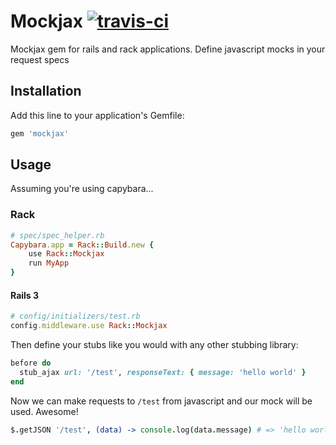 # Mockjax [![travis-ci](https://secure.travis-ci.org/ejholmes/mockjax.png)](https://secure.travis-ci.org/ejholmes/mockjax)

Mockjax gem for rails and rack applications. Define javascript mocks in your
request specs

## Installation

Add this line to your application's Gemfile:

```ruby
gem 'mockjax'
```

## Usage
Assuming you're using capybara...

### Rack

```ruby
# spec/spec_helper.rb
Capybara.app = Rack::Build.new {
    use Rack::Mockjax
    run MyApp
}
```

#### Rails 3

```ruby
# config/initializers/test.rb
config.middleware.use Rack::Mockjax
```

Then define your stubs like you would with any other stubbing library:

```ruby
before do
  stub_ajax url: '/test', responseText: { message: 'hello world' }
end
```

Now we can make requests to `/test` from javascript and our mock will be used.
Awesome!

```coffeescript
$.getJSON '/test', (data) -> console.log(data.message) # => 'hello world'
```
